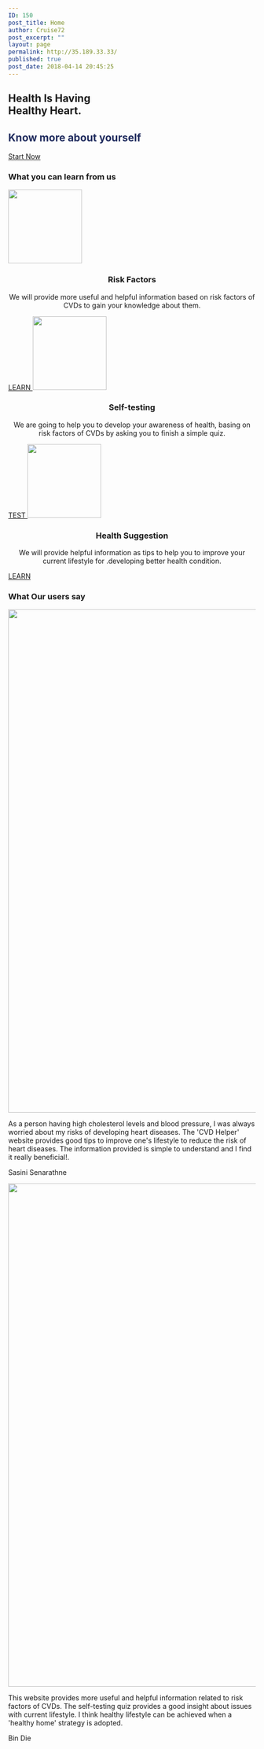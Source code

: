 ```yaml
---
ID: 150
post_title: Home
author: Cruise72
post_excerpt: ""
layout: page
permalink: http://35.189.33.33/
published: true
post_date: 2018-04-14 20:45:25
---
```

<h2> Health Is Having<br>Healthy Heart.</h2>		
			<h2><h2 data-elementor-setting-key="title" data-pen-placeholder="Type Here..." style="font-style: normal; color: rgb(32, 44, 94);">Know more about yourself</h2></h2>		
			<a href=" http://35.189.33.33/self-testing/" role="button">
						Start Now
					</a>
			<h3>What you can learn from us</h3>		
										<img width="150" height="150" src="http://35.189.33.33/wp-content/uploads/2018/04/icon_herz-150x150.png" alt="" srcset="http://35.189.33.33/wp-content/uploads/2018/04/icon_herz-150x150.png 150w, http://35.189.33.33/wp-content/uploads/2018/04/icon_herz.png 250w" sizes="(max-width: 150px) 100vw, 150px" />											
		<h3 style="text-align: center;">Risk Factors</h3><p style="text-align: center;">We will provide more useful and helpful information based on risk factors of CVDs to gain your knowledge about them.</p>		
			<a href="http://35.189.33.33/cvd-risk-factors/" role="button">
						LEARN
					</a>
										<img width="150" height="150" src="http://35.189.33.33/wp-content/uploads/2018/04/plate-150x150.png" alt="" srcset="http://35.189.33.33/wp-content/uploads/2018/04/plate-150x150.png 150w, http://35.189.33.33/wp-content/uploads/2018/04/plate.png 260w" sizes="(max-width: 150px) 100vw, 150px" />											
		<h3 style="text-align: center;">Self-testing</h3><p style="text-align: center;">We are going to help you to develop your awareness of health, basing on risk factors of CVDs by asking you to finish a simple quiz.</p>		
			<a href="http://35.189.33.33/self-testing/" role="button">
						TEST
					</a>
										<img width="150" height="150" src="http://35.189.33.33/wp-content/uploads/2018/04/images-150x150.png" alt="" srcset="http://35.189.33.33/wp-content/uploads/2018/04/images-150x150.png 150w, http://35.189.33.33/wp-content/uploads/2018/04/images.png 225w" sizes="(max-width: 150px) 100vw, 150px" />											
		<h3 style="text-align: center;">Health Suggestion</h3><p style="text-align: center;">We will provide helpful information as tips to help you to improve your current lifestyle for .developing better health condition.</p>		
			<a href=" http://35.189.33.33/suggestions/" role="button">
						LEARN
					</a>
			<h3>What Our users say</h3>		
										<img width="768" height="1024" src="http://35.189.33.33/wp-content/uploads/2018/04/WechatIMG13-768x1024.jpeg" alt="" srcset="http://35.189.33.33/wp-content/uploads/2018/04/WechatIMG13-768x1024.jpeg 768w, http://35.189.33.33/wp-content/uploads/2018/04/WechatIMG13-225x300.jpeg 225w, http://35.189.33.33/wp-content/uploads/2018/04/WechatIMG13.jpeg 1080w" sizes="(max-width: 768px) 100vw, 768px" />											
				<p>
					As a person having high cholesterol levels and blood pressure, I was always worried about my risks of developing heart diseases. The 'CVD Helper' website provides good tips to improve one's lifestyle to reduce the risk of heart diseases. The information provided is simple to understand and I find it really beneficial!.
				</p>
				<p>Sasini Senarathne</p>
										<img width="768" height="1024" src="http://35.189.33.33/wp-content/uploads/2018/04/WechatIMG12-768x1024.jpeg" alt="" srcset="http://35.189.33.33/wp-content/uploads/2018/04/WechatIMG12-768x1024.jpeg 768w, http://35.189.33.33/wp-content/uploads/2018/04/WechatIMG12-225x300.jpeg 225w, http://35.189.33.33/wp-content/uploads/2018/04/WechatIMG12.jpeg 1080w" sizes="(max-width: 768px) 100vw, 768px" />											
				<p>
					This website provides more useful and helpful information related to risk factors of CVDs. The self-testing quiz provides a good insight about issues with current lifestyle. I think healthy lifestyle can be achieved when a 'healthy home' strategy is adopted.
				</p>
				<p>Bin Die</p>